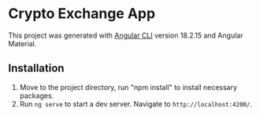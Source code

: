 # Crypto Exchange App

This project was generated with [Angular CLI](https://github.com/angular/angular-cli) version 18.2.15 and Angular Material.

## Installation

1. Move to the project directory, run "npm install" to install necessary packages.
2. Run `ng serve` to start a dev server. Navigate to `http://localhost:4200/`. 
